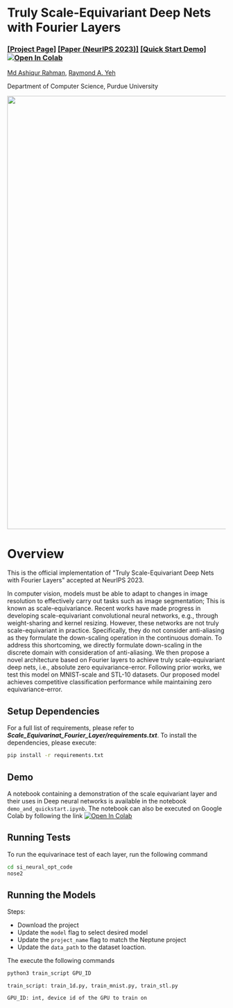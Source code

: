 # Truly Scale-Equivariant Deep Nets with Fourier Layers

### [[Project Page]](https://ashiq24.github.io/Scale_Equivarinat_Fourier_Layer/) [[Paper (NeurIPS 2023)]](https://arxiv.org/abs/2311.02922) [[Quick Start Demo] ![Open In Colab](https://colab.research.google.com/assets/colab-badge.svg)](https://colab.research.google.com/drive/1fKHxYw1QxJ1CWpDFGLdl8Im83GnfAbFC?usp=sharing)

[Md Ashiqur Rahman](https://sites.google.com/view/ashiqurrahman/curriculum-vitae?authuser=0),
[Raymond A. Yeh](https://www.raymond-yeh.com/)

Department of Computer Science, Purdue University

<p align="center">
<img src='https://ashiq24.github.io/Scale_Equivarinat_Fourier_Layer/resource/poster_thumb.png' width=1000>
</p>


# Overview
This is the official implementation of "Truly Scale-Equivariant Deep Nets with Fourier Layers" accepted at NeurIPS 2023.

In computer vision, models must be able to adapt to changes in image resolution to effectively carry out tasks such as image segmentation; This is known as scale-equivariance. Recent works have made progress in developing scale-equivariant convolutional neural networks, e.g., through weight-sharing and kernel resizing. However, these networks are not truly scale-equivariant in practice. Specifically, they do not consider anti-aliasing as they formulate the down-scaling operation in the continuous domain. To address this shortcoming, we directly formulate down-scaling in the discrete domain with consideration of anti-aliasing. We then propose a novel architecture based on Fourier layers to achieve truly scale-equivariant deep nets, i.e., absolute zero equivariance-error. Following prior works, we test this model on MNIST-scale and STL-10 datasets. Our proposed model achieves competitive classification performance while maintaining zero equivariance-error.

## Setup Dependencies
For a full list of requirements, please refer to ***Scale_Equivarinat_Fourier_Layer/requirements.txt***. To install the dependencies, please execute:

```bash
pip install -r requirements.txt
```


## Demo
A notebook containing a demonstration of the scale equivariant layer and their uses in Deep neural networks is available in the notebook ```demo_and_quickstart.ipynb```. The notebook can also be executed on Google Colab by following the link  [![Open In Colab](https://colab.research.google.com/assets/colab-badge.svg)](https://colab.research.google.com/drive/1fKHxYw1QxJ1CWpDFGLdl8Im83GnfAbFC?usp=sharing)

## Running Tests
To run the equivarinace test of each layer, run the following command
```bash
cd si_neural_opt_code
nose2
```
## Running the Models

Steps:
- Download the project
- Update the ```model``` flag to select desired model
- Update the ```project_name``` flag to match the Neptune project
- Update the ```data_path``` to the dataset loaction.

The execute the following commands

```bash
python3 train_script GPU_ID
```

```train_script: train_1d.py, train_mnist.py, train_stl.py```

```GPU_ID: int, device id of the GPU to train on```

